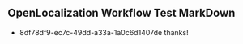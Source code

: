 ## OpenLocalization Workflow Test MarkDown
* 8df78df9-ec7c-49dd-a33a-1a0c6d1407de 
thanks!<!--HONumber=Mar16_HO2-->

